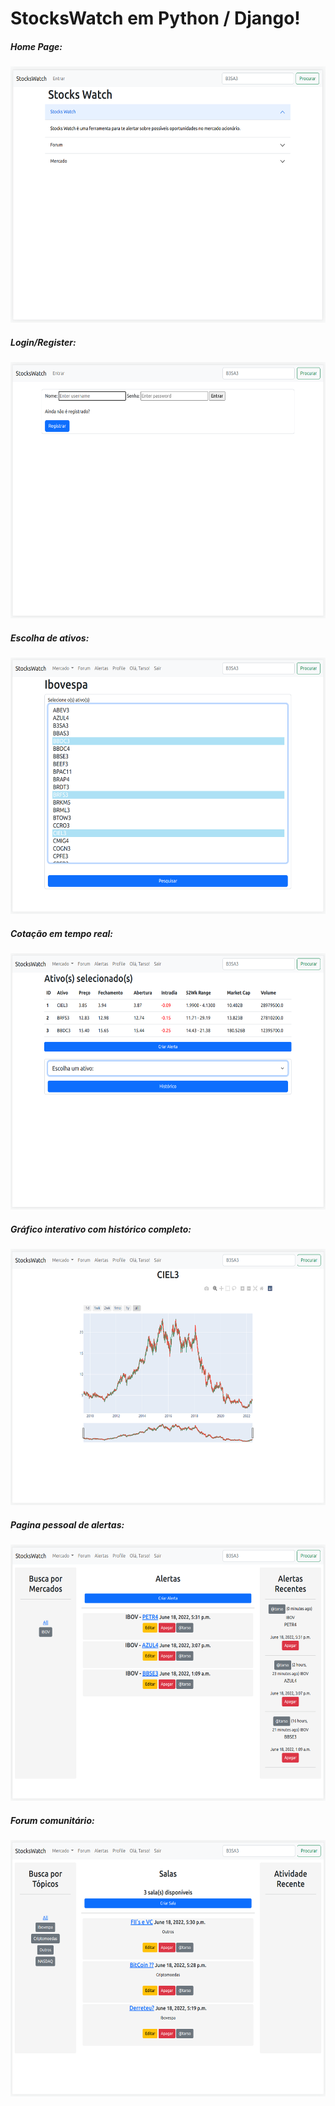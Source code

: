 # StocksWatch em Python / Django!

<h5>Home Page:</h5>
<img src="../shots/1-home.png" width=545 height=410>
<h5>Login/Register:</h5>
<img src="../shots/2-login.png" width=545 height=410>
<h5>Escolha de ativos:</h5>
<img src="../shots/3-acoes.png" width=545 height=410>
<h5>Cotação em tempo real:</h5>
<img src="../shots/4-cotacao.png" width=545 height=410>
<h5>Gráfico interativo com histórico completo:</h5>
<img src="../shots/5-grafico.png" width=545 height=410>
<h5>Pagina pessoal de alertas:</h5>
<img src="../shots/6-alertas.png" width=545 height=410>
<h5>Forum comunitário:</h5>
<img src="../shots/7-forum.png" width=545 height=410>
